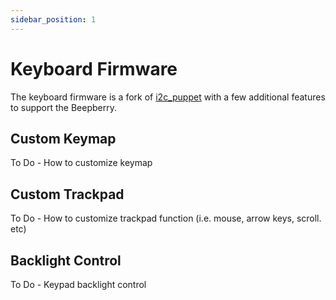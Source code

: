 ```yaml
---
sidebar_position: 1
---
```


# Keyboard Firmware

The keyboard firmware is a fork of [i2c_puppet](https://github.com/solderparty/i2c_puppet) with a few additional features to support the Beepberry.

## Custom Keymap

To Do - How to customize keymap

## Custom Trackpad

To Do - How to customize trackpad function (i.e. mouse, arrow keys, scroll. etc)

## Backlight Control

To Do - Keypad backlight control
